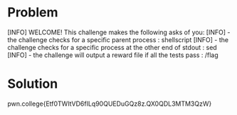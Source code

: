 # Problem
[INFO] WELCOME! This challenge makes the following asks of you:
[INFO] - the challenge checks for a specific parent process : shellscript
[INFO] - the challenge checks for a specific process at the other end of stdout : sed
[INFO] - the challenge will output a reward file if all the tests pass : /flag

# Solution
pwn.college{Etf0TWItVD6fILq90QUEDuGQz8z.QX0QDL3MTM3QzW}